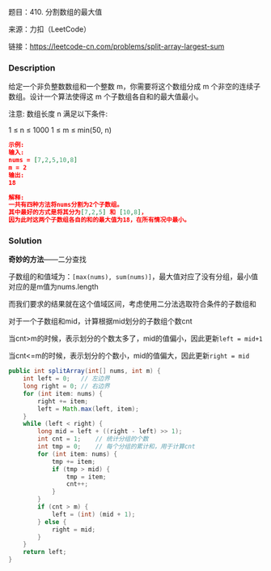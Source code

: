 题目：410. 分割数组的最大值

来源：力扣（LeetCode）

链接：https://leetcode-cn.com/problems/split-array-largest-sum


### Description

给定一个非负整数数组和一个整数 m，你需要将这个数组分成 m 个非空的连续子数组。设计一个算法使得这 m 个子数组各自和的最大值最小。

注意:
数组长度 n 满足以下条件:

1 ≤ n ≤ 1000
1 ≤ m ≤ min(50, n)

```json
示例:
输入:
nums = [7,2,5,10,8]
m = 2
输出:
18

解释:
一共有四种方法将nums分割为2个子数组。
其中最好的方式是将其分为[7,2,5] 和 [10,8]，
因为此时这两个子数组各自的和的最大值为18，在所有情况中最小。
```

### Solution

**奇妙的方法**——二分查找

子数组的和值域为：`[max(nums), sum(nums)]`，最大值对应了没有分组，最小值对应的是m值为nums.length

而我们要求的结果就在这个值域区间，考虑使用二分法选取符合条件的子数组和

对于一个子数组和mid，计算根据mid划分的子数组个数cnt

当cnt>m的时候，表示划分的个数太多了，mid的值偏小，因此更新`left = mid+1`

当cnt<=m的时候，表示划分的个数小，mid的值偏大，因此更新`right = mid`

```java
public int splitArray(int[] nums, int m) {
    int left = 0;	// 左边界
    long right = 0;	// 右边界
    for (int item: nums) {
        right += item;
        left = Math.max(left, item);
    }
    while (left < right) {
        long mid = left + ((right - left) >> 1);
        int cnt = 1;	// 统计分组的个数
        int tmp = 0;	// 每个分组的累计和，用于计算cnt
        for (int item: nums) {
            tmp += item;
            if (tmp > mid) {
                tmp = item;
                cnt++;
            }
        }
        if (cnt > m) {
            left = (int) (mid + 1);	
        } else {
            right = mid;
        }
    }
    return left;
}
```


